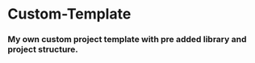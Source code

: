 # Custom-Template
### My own custom project template  with pre added library and project structure.
